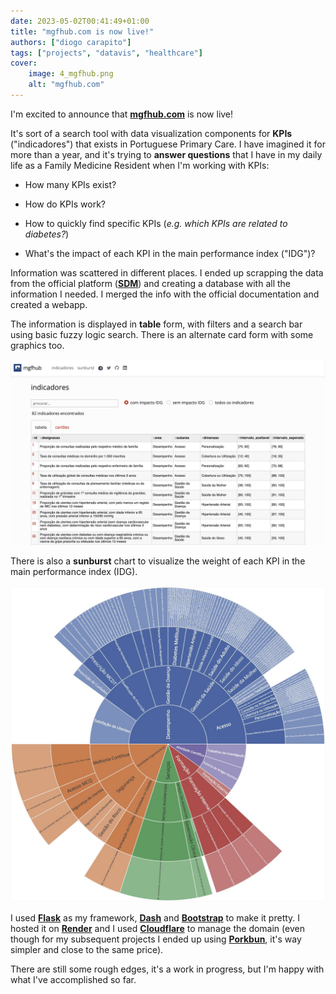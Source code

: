 ```yaml
---
date: 2023-05-02T00:41:49+01:00
title: "mgfhub.com is now live!"
authors: ["diogo carapito"]
tags: ["projects", "datavis", "healthcare"]
cover:
    image: 4_mgfhub.png
    alt: "mgfhub.com"
---
```


I'm excited to announce that **[mgfhub.com](https://mgfhub.com)** is now live!

It's sort of a search tool with data visualization components for **KPIs** ("indicadores") that exists in Portuguese Primary Care.
I have imagined it for more than a year, and it's trying to **answer questions** that I have in my daily life as a Family Medicine Resident when I'm working with KPIs:

- How many KPIs exist?

- How do KPIs work?

- How to quickly find specific KPIs (_e.g. which KPIs are related to diabetes?_)

- What's the impact of each KPI in the main performance index ("IDG")?

Information was scattered in different places.
I ended up scrapping the data from the official platform (**[SDM](https://sdm.min-saude.pt/BI.aspx?id=001&CLUSTERS=S)**) and creating a database with all the information I needed.
I merged the info with the official documentation and created a webapp.

The information is displayed in **table** form, with filters and a search bar using basic fuzzy logic search. There is an alternate card form with some graphics too.

![mgfhub table](/post_images/4_mgfhub_table.jpg#center)

There is also a **sunburst** chart to visualize the weight of each KPI in the main performance index (IDG).

![mgfhub sunburst](/post_images/4_mgfhub_sunburst.jpg#center)

I used **[Flask](https://flask.palletsprojects.com/en/2.3.x/)** as my framework, **[Dash](https://dash.plotly.com/)** and **[Bootstrap](https://dash-bootstrap-components.opensource.faculty.ai/)** to make it pretty.
I hosted it on **[Render](https://render.com/)** and I used **[Cloudflare](https://www.cloudflare.com/)** to manage the domain (even though for my subsequent projects I ended up using **[Porkbun](https://porkbun.com/)**, it's way simpler and close to the same price). 

There are still some rough edges, it's a work in progress, but I'm happy with what I've accomplished so far.